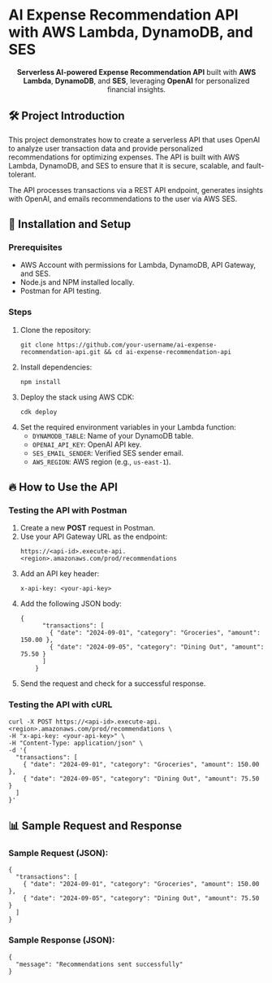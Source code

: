 <h1>AI Expense Recommendation API with AWS Lambda, DynamoDB, and SES</h1>

<p align="center">
  <strong>Serverless AI-powered Expense Recommendation API</strong> built with <strong>AWS Lambda</strong>, <strong>DynamoDB</strong>, and <strong>SES</strong>, leveraging <strong>OpenAI</strong> for personalized financial insights.
</p>

<h2>🛠️ Project Introduction</h2>

<p>
  This project demonstrates how to create a serverless API that uses OpenAI to analyze user transaction data and provide personalized recommendations for optimizing expenses. The API is built with AWS Lambda, DynamoDB, and SES to ensure that it is secure, scalable, and fault-tolerant.
</p>

<p>
  The API processes transactions via a REST API endpoint, generates insights with OpenAI, and emails recommendations to the user via AWS SES.
</p>

<h2>🚀 Installation and Setup</h2>

<h3>Prerequisites</h3>
<ul>
  <li>AWS Account with permissions for Lambda, DynamoDB, API Gateway, and SES.</li>
  <li>Node.js and NPM installed locally.</li>
  <li>Postman for API testing.</li>
</ul>

<h3>Steps</h3>
<ol>
  <li>Clone the repository:</li>
  <pre><code>git clone https://github.com/your-username/ai-expense-recommendation-api.git && cd ai-expense-recommendation-api</code></pre>
  
  <li>Install dependencies:</li>
  <pre><code>npm install</code></pre>
  
  <li>Deploy the stack using AWS CDK:</li>
  <pre><code>cdk deploy</code></pre>
  
  <li>Set the required environment variables in your Lambda function:
    <ul>
      <li><code>DYNAMODB_TABLE</code>: Name of your DynamoDB table.</li>
      <li><code>OPENAI_API_KEY</code>: OpenAI API key.</li>
      <li><code>SES_EMAIL_SENDER</code>: Verified SES sender email.</li>
      <li><code>AWS_REGION</code>: AWS region (e.g., <code>us-east-1</code>).</li>
    </ul>
  </li>
</ol>

<h2>🔥 How to Use the API</h2>

<h3>Testing the API with Postman</h3>
<ol>
  <li>Create a new <strong>POST</strong> request in Postman.</li>
  <li>Use your API Gateway URL as the endpoint:</li>
  <pre><code>https://&lt;api-id&gt;.execute-api.&lt;region&gt;.amazonaws.com/prod/recommendations</code></pre>
  
  <li>Add an API key header:
    <pre><code>x-api-key: &lt;your-api-key&gt;</code></pre>
  </li>
  
  <li>Add the following JSON body:
    <pre><code>{
      "transactions": [
        { "date": "2024-09-01", "category": "Groceries", "amount": 150.00 },
        { "date": "2024-09-05", "category": "Dining Out", "amount": 75.50 }
      ]
    }</code></pre>
  </li>
  
  <li>Send the request and check for a successful response.</li>
</ol>

<h3>Testing the API with cURL</h3>
<pre><code>curl -X POST https://&lt;api-id&gt;.execute-api.&lt;region&gt;.amazonaws.com/prod/recommendations \
-H "x-api-key: &lt;your-api-key&gt;" \
-H "Content-Type: application/json" \
-d '{
  "transactions": [
    { "date": "2024-09-01", "category": "Groceries", "amount": 150.00 },
    { "date": "2024-09-05", "category": "Dining Out", "amount": 75.50 }
  ]
}'</code></pre>

<h2>📊 Sample Request and Response</h2>

<h3>Sample Request (JSON):</h3>
<pre><code>{
  "transactions": [
    { "date": "2024-09-01", "category": "Groceries", "amount": 150.00 },
    { "date": "2024-09-05", "category": "Dining Out", "amount": 75.50 }
  ]
}</code></pre>

<h3>Sample Response (JSON):</h3>
<pre><code>{
  "message": "Recommendations sent successfully"
}</code></pre>

